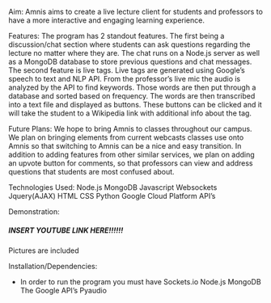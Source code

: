 Aim:
Amnis aims to create a live lecture client for students and professors to have a more interactive and engaging learning experience. 

Features:
The program has 2 standout features. The first being a discussion/chat section where students can ask questions regarding the lecture no matter where they are. The chat runs on a Node.js server as well as a MongoDB database to store previous questions and chat messages. The second feature is live tags. Live tags are generated using Google’s speech to text and NLP API. From the professor’s live mic the audio is analyzed by the API to find keywords. Those words are then put through a database and sorted based on frequency. The words are then transcribed into a text file and displayed as buttons. These buttons can be clicked and it will take the student to a Wikipedia link with additional info about the tag.

Future Plans:
We hope to bring Amnis to classes throughout our campus. We plan on bringing elements from current webcasts classes use onto Amnis so that switching to Amnis can be a nice and easy transition. In addition to adding features from other similar services, we plan on adding an upvote button for comments, so that professors can view and address questions that students are most confused about. 


Technologies Used:
Node.js
MongoDB
Javascript
Websockets
Jquery(AJAX)
HTML
CSS
Python
Google Cloud Platform API’s

Demonstration:
 ##### INSERT YOUTUBE LINK HERE!!!!!! #####

Pictures are included

Installation/Dependencies:
* In order to run the program you must have
Sockets.io
Node.js
MongoDB
The Google API’s
Pyaudio



